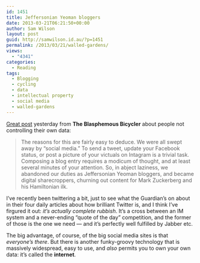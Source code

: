 ```yaml
---
id: 1451
title: Jeffersonian Yeoman bloggers
date: 2013-03-21T06:21:50+00:00
author: Sam Wilson
layout: post
guid: http://samwilson.id.au/?p=1451
permalink: /2013/03/21/walled-gardens/
views:
  - "4341"
categories:
  - Reading
tags:
  - Blogging
  - cycling
  - data
  - intellectual property
  - social media
  - walled-gardens
---
```

[Great post](http://bonius.com/blog/2013/03/19/eff-the-cloud "¡Viva la Bike Blogosphere!") yesterday from **The Blasphemous Bicycler** about people not controlling their own data:

<blockquote cite="http://bonius.com/blog/2013/03/19/eff-the-cloud" title="¡Viva la Bike Blogosphere!">
  <p>
    The reasons for this are fairly easy to deduce. We were all swept away by “social media.” To send a tweet, update your Facebook status, or post a picture of your victuals on Intagram is a trivial task. Composing a blog entry requires a modicum of thought, and at least several minutes of your attention. So, in abject laziness, we abandoned our duties as Jeffersonian Yeoman bloggers, and became digital sharecroppers, churning out content for Mark Zuckerberg and his Hamiltonian ilk.
  </p>
</blockquote>

I’ve recently been twittering a bit, just to see what the Guardian’s on about in their four daily articles about how brilliant Twitter is, and I think I’ve firgured it out: _it’s actually complete rubbish_. It’s a cross between an IM system and a never-ending &#8220;quote of the day&#8221; competition, and the former of those is the one we need — and it’s perfectly well fulfilled by Jabber etc.

The big advantage, of course, of the big social media sites is that _everyone’s there_. But there is another funky-groovy technology that is massively widespread, easy to use, and _also_ permits you to own your own data: it’s called the **internet**.